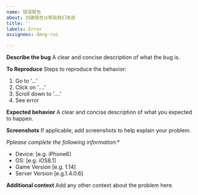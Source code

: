 ```yaml
---
name: 错误报告
about: 创建报告以帮助我们改进
title: ''
labels: Error
assignees: deng-rui

---
```


**Describe the bug**
A clear and concise description of what the bug is.

**To Reproduce**
Steps to reproduce the behavior:
1. Go to '...'
2. Click on '....'
3. Scroll down to '....'
4. See error

**Expected behavior**
A clear and concise description of what you expected to happen.

**Screenshots**
If applicable, add screenshots to help explain your problem.

*Pplease complete the following information:**
 - Device: [e.g. iPhone6]
 - OS: [e.g. iOS8.1]
 - Game Version [e.g. 1.14]
 - Server Version [e.g.1.4.0.6]

**Additional context**
Add any other context about the problem here.
